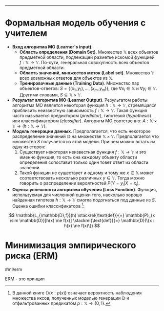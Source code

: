 ---

# Формальная модель обучения с учителем

* **Вход алгоритма МО (Learner's input)**:
	* **Область определения (Domain Set)**. Множество $\mathbb{X}$ всех объектов предметной области, подлежащей разметке искомой функцией $f: \mathbb{X} \rightarrow \mathbb{Y}$. По-сути, генеральная совокупность всех объектов предметной области.
	* **Область значений, множество меток (Label set)**. Множество $\mathbb{Y}$ всех возможных ответов для объектов из $\mathbb{X}$.
	* **Тренировочные данные (Training Data)**. Множество пар объектов-ответов: $S = \{ (x_1, y_1), \dots, (x_m, y_m) \}$, где $\forall x_i \in \mathbb{X}$ и $\forall y_i \in \mathbb{Y}$. Другими словами, $S \subseteq \mathbb{X} \times \mathbb{Y}$.
* **Результат алгоритма МО (Learner Output)**. Результатом работы алгоритма МО является некоторая функция $h: \mathbb{X} \rightarrow \mathbb{Y}$, стремящаяся приблизить неизвестную зависимость $f: \mathbb{X} \rightarrow \mathbb{Y}$. Такая функция часто называется предиктором (*predictor*), гипотезой (*hypothesis*) или классификатором (*classifier*). Алгоритм МО соотственно: $A: \mathbb{X} \times \mathbb{Y} \rightarrow (h: \mathbb{X} \rightarrow \mathbb{Y})$.
* **Модель генерации данных**. Предполагается, что есть некоторое распределение значений $\mathbb{D}$ на множестве $\mathbb{X} \times \mathbb{Y}$. Предполагается что множество $S$ получается из этой модели. При чем можно встать на одну из сторон:
	1. Существует некоторая неизвестная функция $f: \mathbb{X} \rightarrow \mathbb{Y}$ и это именно функция, то есть она каждому объекту области определения сопоставит только один товет ответ из области значений.
	2. Такой функции не существует и одному и тому же $x \in \mathbb{X}$ может соответствовать несколько различных $y \in \mathbb{Y}$. Тогда можно говорить о распределении вероятностей $P(Y=y_i|X=x_i)$.
* **Оценка успешности алгоритма обучения (Loss Function)**. Функция, используемая для численной оценки того, насколько хорошо найденная гипотеза $h: \mathbb{X} \rightarrow \mathbb{Y}$ смогла подогнаться под данные из $S$. Оценка ошибки классификатора [^1]:

$$ \mathbb{L_{\mathbb{D},f}}(h) \stackrel{\text{def}}{=} \mathbb{P}_{x \sim \mathbb{D}}[h(x) \ne f(x)] \stackrel{\text{def}}{=} \mathbb{D}(\{x : h(x) \ne f(x)\}) $$

[^1]: В данной книге $\mathbb{D}({x: p(x)})$ означает вероятность наблюдения множества иксов, полученных моделью генерации $\mathbb{D}$ и отфильтрованных предикатом $p: \mathbb{X} \rightarrow \{0, 1\}$.

# Минимизация эмпирического риска (ERM)
#ml/erm

ERM - это принцип